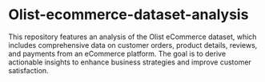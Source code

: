 # Olist-ecommerce-dataset-analysis
This repository features an analysis of the Olist eCommerce dataset, which includes comprehensive data on customer orders, product details, reviews, and payments from an eCommerce platform. The goal is to derive actionable insights to enhance business strategies and improve customer satisfaction.
